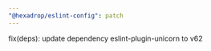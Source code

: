 ```yaml
---
"@hexadrop/eslint-config": patch
---
```


fix(deps): update dependency eslint-plugin-unicorn to v62
